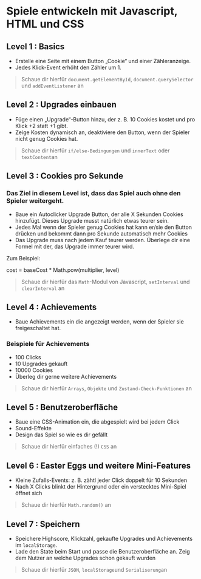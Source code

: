 # Spiele entwickeln mit Javascript, HTML und CSS

## Level 1 : Basics

- Erstelle eine Seite mit einem Button „Cookie“ und einer Zähleranzeige.
- Jedes Klick-Event erhöht den Zähler um 1.

> Schaue dir hierfür `document.getElementById`, `document.querySelector` und `addEventListener` an

## Level 2 : Upgrades einbauen

- Füge einen „Upgrade“-Button hinzu, der z. B. 10 Cookies kostet und pro Klick +2 statt +1 gibt.
- Zeige Kosten dynamisch an, deaktiviere den Button, wenn der Spieler nicht genug Cookies hat.

> Schaue dir hierfür `if/else-Bedingungen` und `innerText` oder `textContent`an

## Level 3 : Cookies pro Sekunde

### Das Ziel in diesem Level ist, dass das Spiel auch ohne den Spieler weitergeht.

- Baue ein Autoclicker Upgrade Button, der alle X Sekunden Cookies hinzufügt. Dieses Upgrade musst natürlich etwas teurer sein.
- Jedes Mal wenn der Spieler genug Cookies hat kann er/sie den Button drücken und bekommt dann pro Sekunde automatisch mehr Cookies
- Das Upgrade muss nach jedem Kauf teurer werden. Überlege dir eine Formel mit der, das Upgrade immer teurer wird.

Zum Beispiel:

cost = baseCost \* Math.pow(multiplier, level)

> Schaue dir hierfür das `Math`-Modul von Javascript, `setInterval` und `clearInterval` an

## Level 4 : Achievements

- Baue Achievements ein die angezeigt werden, wenn der Spieler sie freigeschaltet hat.

### Beispiele für Achievements

- 100 Clicks
- 10 Upgrades gekauft
- 10000 Cookies
- Überleg dir gerne weitere Achievements

> Schaue dir hierfür `Arrays`, `Objekte` und `Zustand-Check-Funktionen` an

## Level 5 : Benutzeroberfläche

- Baue eine CSS-Animation ein, die abgespielt wird bei jedem Click
- Sound-Effekte
- Design das Spiel so wie es dir gefällt

> Schaue dir hierfür einfaches (!) `CSS` an

## Level 6 : Easter Eggs und weitere Mini-Features

- Kleine Zufalls-Events: z. B. zähtl jeder Click doppelt für 10 Sekunden
- Nach X Clicks blinkt der Hintergrund oder ein verstecktes Mini-Spiel öffnet sich

> Schaue dir hierfür `Math.random()` an

## Level 7 : Speichern

- Speichere Highscore, Klickzahl, gekaufte Upgrades und Achievements im `localStorage`.
- Lade den State beim Start und passe die Benutzeroberfläche an. Zeig dem Nutzer an welche Upgrades schon gekauft wurden

> Schaue dir hierfür `JSON`, `localStorage`und `Serialiserung`an

